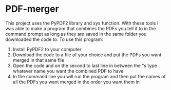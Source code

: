 # PDF-merger
This project uses the PyPDF2 library and sys function. With these tools I was able to make a program that combines the PDFs you tell it to in the command prompt as long as they are saved in the same folder you downloaded the code to. 
To use this program:
1)	Install PyPDF2 to your computer 
2)	Download the code to a file of your choice and put the PDFs you want merged in that same file
3)	Open the code and on the second to last line in between the ‘’s type whatever name you want the combined PDF to have
4)	In the command line you will run the program and then put the names of all the PDFs you want merged in the order you want them in
 
